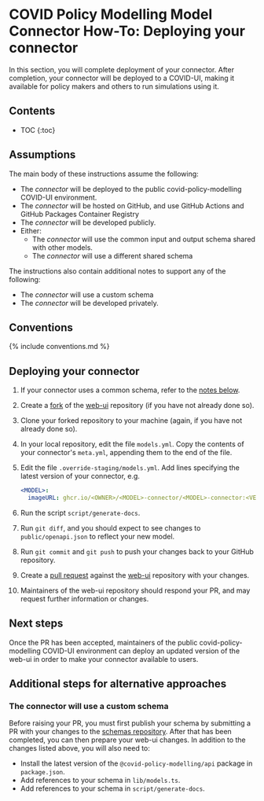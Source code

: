 # COVID Policy Modelling Model Connector How-To: Deploying your connector

In this section, you will complete deployment of your connector.
After completion, your connector will be deployed to a COVID-UI, making it available for policy makers and others to run simulations using it.

## Contents

* TOC
{:toc}

## Assumptions

The main body of these instructions assume the following:

* The *connector* will be deployed to the public covid-policy-modelling COVID-UI environment.
* The *connector* will be hosted on GitHub, and use GitHub Actions and GitHub Packages Container Registry
* The *connector* will be developed publicly.
* Either:
  * The *connector* will use the common input and output schema shared with other models.
  * The *connector* will use a different shared schema

The instructions also contain additional notes to support any of the following:

* The *connector* will use a custom schema
* The *connector* will be developed privately.

## Conventions

{% include conventions.md %}

## Deploying your connector

1. If your connector uses a common schema, refer to the [notes below](#the-connector-will-use-a-custom-schema).

1. Create a [fork](https://docs.github.com/en/get-started/quickstart/fork-a-repo) of the [web-ui](https://github.com/covid-policy-modelling/web-ui/) repository (if you have not already done so).

1. Clone your forked repository to your machine (again, if you have not already done so).

1. In your local repository, edit the file `models.yml`.
   Copy the contents of your connector's `meta.yml`, appending them to the end of the file.

1. Edit the file `.override-staging/models.yml`.
   Add lines specifying the latest version of your connector, e.g.

   ```yaml
   <MODEL>:
     imageURL: ghcr.io/<OWNER>/<MODEL>-connector/<MODEL>-connector:<VERSION>
   ```

1. Run the script `script/generate-docs`.

1. Run `git diff`, and you should expect to see changes to `public/openapi.json` to reflect your new model.

1. Run `git commit` and `git push` to push your changes back to your GitHub repository.

1. Create a [pull request](https://docs.github.com/en/pull-requests/collaborating-with-pull-requests/proposing-changes-to-your-work-with-pull-requests/creating-a-pull-request-from-a-fork) against the [web-ui](https://github.com/covid-policy-modelling/web-ui/) repository with your changes.

1. Maintainers of the web-ui repository should respond your PR, and may request further information or changes.

## Next steps

Once the PR has been accepted, maintainers of the public covid-policy-modelling COVID-UI environment can deploy an updated version of the web-ui in order to make your connector available to users.

## Additional steps for alternative approaches

### The connector will use a custom schema

Before raising your PR, you must first publish your schema by submitting a PR with your changes to the [schemas repository](https://github.com/covid-policy-modelling/schemas).
After that has been completed, you can then prepare your web-ui changes.
In addition to the changes listed above, you will also need to:

  * Install the latest version of the `@covid-policy-modelling/api` package in `package.json`.
  * Add references to your schema in `lib/models.ts`.
  * Add references to your schema in `script/generate-docs`.
